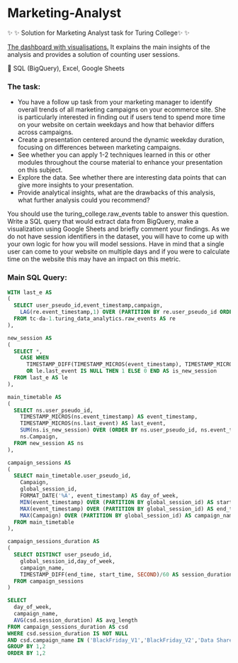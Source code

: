 # Marketing-Analyst


✨ ✨ Solution for Marketing Analyst task for Turing College✨ ✨ 

<a href = 'https://docs.google.com/spreadsheets/d/1HFUrlI4NUbBio7uR0rBI3lxkxsFBP-BVWgelbZbob_A/edit?usp=sharing
'> The dashboard with visualisations.</a> It explains the main insights of the analysis and provides a solution of counting user sessions.

:rocket: SQL (BigQuery), Excel, Google Sheets

### The task:

- You have a follow up task from your marketing manager to identify overall trends of all marketing campaigns on your ecommerce site. She is particularly interested in finding out if users tend to spend more time on your website on certain weekdays and how that behavior differs across campaigns.
- Create a presentation centered around the dynamic weekday duration, focusing on differences between marketing campaigns.
- See whether you can apply 1-2 techniques learned in this or other modules throughout the course material to enhance your presentation on this subject.
- Explore the data. See whether there are interesting data points that can give more insights to your presentation.
- Provide analytical insights, what are the drawbacks of this analysis, what further analysis could you recommend?

You should use the turing_college.raw_events table to answer this question. Write a SQL query that would extract data from BigQuery, make a visualization using Google Sheets and briefly comment your findings. As we do not have session identifiers in the dataset, you will have to come up with your own logic for how you will model sessions. Have in mind that a single user can come to your website on multiple days and if you were to calculate time on the website this may have an impact on this metric.

### Main SQL Query:

``` SQL 
WITH last_e AS 
(
  SELECT user_pseudo_id,event_timestamp,campaign,
    LAG(re.event_timestamp,1) OVER (PARTITION BY re.user_pseudo_id ORDER BY re.event_timestamp) AS last_event
  FROM tc-da-1.turing_data_analytics.raw_events AS re
),

new_session AS 
(
  SELECT *,
    CASE WHEN 
      TIMESTAMP_DIFF(TIMESTAMP_MICROS(event_timestamp), TIMESTAMP_MICROS(last_event), SECOND) >= 60*30
      OR le.last_event IS NULL THEN 1 ELSE 0 END AS is_new_session
  FROM last_e AS le
),

main_timetable AS 
(
  SELECT ns.user_pseudo_id,
    TIMESTAMP_MICROS(ns.event_timestamp) AS event_timestamp,
    TIMESTAMP_MICROS(ns.last_event) AS last_event,
    SUM(ns.is_new_session) OVER (ORDER BY ns.user_pseudo_id, ns.event_timestamp) AS global_session_id,
    ns.Campaign,
  FROM new_session AS ns
),

campaign_sessions AS 
(
  SELECT main_timetable.user_pseudo_id,
    Campaign,
    global_session_id,
    FORMAT_DATE('%A', event_timestamp) AS day_of_week,
    MIN(event_timestamp) OVER (PARTITION BY global_session_id) AS start_time,
    MAX(event_timestamp) OVER (PARTITION BY global_session_id) AS end_time,
    MAX(Campaign) OVER (PARTITION BY global_session_id) AS campaign_name
  FROM main_timetable
),

campaign_sessions_duration AS 
(
  SELECT DISTINCT user_pseudo_id, 
    global_session_id,day_of_week, 
    campaign_name,
    TIMESTAMP_DIFF(end_time, start_time, SECOND)/60 AS session_duration
  FROM campaign_sessions
)

SELECT
  day_of_week, 
  campaign_name,
  AVG(csd.session_duration) AS avg_length
FROM campaign_sessions_duration AS csd
WHERE csd.session_duration IS NOT NULL 
AND csd.campaign_name IN ('BlackFriday_V1','BlackFriday_V2','Data Share Promo','Holiday_V1','Holiday_V2','NewYear_V1','NewYear_V2')
GROUP BY 1,2
ORDER BY 1,2
```
